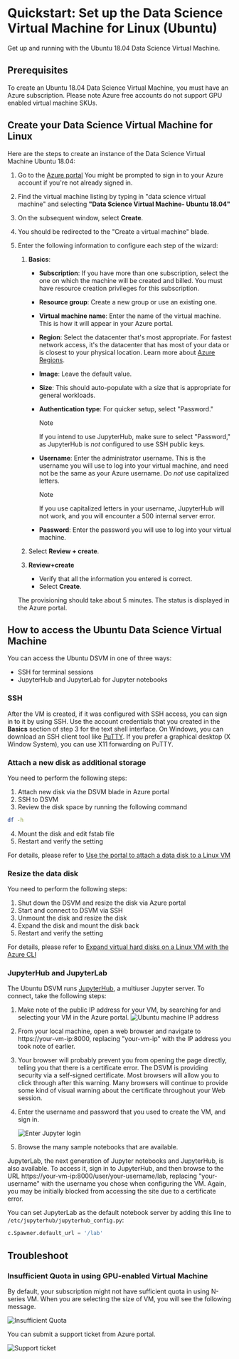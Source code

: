 # Quickstart: Set up the Data Science Virtual Machine for Linux (Ubuntu)

Get up and running with the Ubuntu 18.04 Data Science Virtual Machine.

## Prerequisites

To create an Ubuntu 18.04 Data Science Virtual Machine, you must have an Azure subscription.
Please note Azure free accounts do not support GPU enabled virtual machine SKUs.

## Create your Data Science Virtual Machine for Linux

Here are the steps to create an instance of the Data Science Virtual Machine Ubuntu 18.04:

1. Go to the [Azure portal](https://portal.azure.com) You might be prompted to sign in to your Azure account if you're not already signed in.
1. Find the virtual machine listing by typing in "data science virtual machine" and selecting **"Data Science Virtual Machine- Ubuntu 18.04"**

1. On the subsequent window, select **Create**.

1. You should be redirected to the "Create a virtual machine" blade.
   
1. Enter the following information to configure each step of the wizard:

    1. **Basics**:
    
       * **Subscription**: If you have more than one subscription, select the one on which the machine will be created and billed. You must have resource creation privileges for this subscription.
       * **Resource group**: Create a new group or use an existing one.
       * **Virtual machine name**: Enter the name of the virtual machine. This is how it will appear in your Azure portal.
       * **Region**: Select the datacenter that's most appropriate. For fastest network access, it's the datacenter that has most of your data or is closest to your physical location. Learn more about [Azure Regions](https://azure.microsoft.com/global-infrastructure/regions/).
       * **Image**: Leave the default value.
       * **Size**: This should auto-populate with a size that is appropriate for general workloads.
       * **Authentication type**: For quicker setup, select "Password." 
         
         > [!NOTE]
         > If you intend to use JupyterHub, make sure to select "Password," as JupyterHub is *not* configured to use SSH public keys.

       * **Username**: Enter the administrator username. This is the username you will use to log into your virtual machine, and need not be the same as your Azure username. Do *not* use capitalized letters.
         
         > [!NOTE]
         > If you use capitalized letters in your username, JupyterHub will not work, and you will encounter a 500 internal server error.

       * **Password**: Enter the password you will use to log into your virtual machine.    
    
   1. Select **Review + create**.
   1. **Review+create**
      * Verify that all the information you entered is correct. 
      * Select **Create**.
    
    The provisioning should take about 5 minutes. The status is displayed in the Azure portal.

## How to access the Ubuntu Data Science Virtual Machine

You can access the Ubuntu DSVM in one of three ways:

  * SSH for terminal sessions
  * JupyterHub and JupyterLab for Jupyter notebooks

### SSH

After the VM is created, if it was configured with SSH access, you can sign in to it by using SSH. Use the account credentials that you created in the **Basics** section of step 3 for the text shell interface. On Windows, you can download an SSH client tool like [PuTTY](https://www.putty.org). If you prefer a graphical desktop (X Window System), you can use X11 forwarding on PuTTY.

### Attach a new disk as additional storage

You need to perform the following steps:

  1. Attach new disk via the DSVM blade in Azure portal
  2. SSH to DSVM
  3. Review the disk space by running the following command
```bash
df -h
```
  4. Mount the disk and edit fstab file 
  5. Restart and verify the setting

For details, please refer to [Use the portal to attach a data disk to a Linux VM](https://docs.microsoft.com/en-us/azure/virtual-machines/linux/attach-disk-portal)

### Resize the data disk 

You need to perform the following steps:

  1. Shut down the DSVM and resize the disk via Azure portal
  2. Start and connect to DSVM via SSH
  3. Unmount the disk and resize the disk
  4. Expand the disk and mount the disk back 
  5. Restart and verify the setting

For details, please refer to [Expand virtual hard disks on a Linux VM with the Azure CLI](https://docs.microsoft.com/en-us/azure/virtual-machines/linux/expand-disks)

### JupyterHub and JupyterLab

The Ubuntu DSVM runs [JupyterHub](https://github.com/jupyterhub/jupyterhub), a multiuser Jupyter server. To connect, take the following steps:

   1. Make note of the public IP address for your VM, by searching for and selecting your VM in the Azure portal.
      ![Ubuntu machine IP address](../media/dsvm-ubuntu/ubuntu-ip-address.png)

   2. From your local machine, open a web browser and navigate to https:\//your-vm-ip:8000, replacing "your-vm-ip" with the IP address you took note of earlier.
   3. Your browser will probably prevent you from opening the page directly, telling you that there is a certificate error. The DSVM is providing security via a self-signed certificate. Most browsers will allow you to click through after this warning. Many browsers will continue to provide some kind of visual warning about the certificate throughout your Web session.
   4. Enter the username and password that you used to create the VM, and sign in. 

      ![Enter Jupyter login](../media/dsvm-ubuntu/jupyter-login.png)

   5. Browse the many sample notebooks that are available.

JupyterLab, the next generation of Jupyter notebooks and JupyterHub, is also available. To access it, sign in to JupyterHub, and then browse to the URL https:\//your-vm-ip:8000/user/your-username/lab, replacing "your-username" with the username you chose when configuring the VM. Again, you may be initially blocked from accessing the site due to a certificate error.

You can set JupyterLab as the default notebook server by adding this line to `/etc/jupyterhub/jupyterhub_config.py`:

```python
c.Spawner.default_url = '/lab'
```

## Troubleshoot

### Insufficient Quota in using GPU-enabled Virtual Machine

By default, your subscription might not have sufficient quota in using N-series VM. When you are selecting the size of VM, you will see the following message.

![Insufficient Quota](../media/linux/insufficient-quota.png)

You can submit a support ticket from Azure portal.

![Support ticket](../media/linux/support-ticket.png)